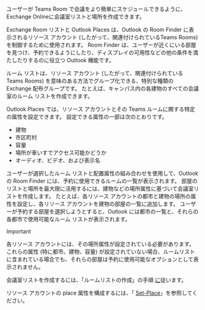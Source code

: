 
ユーザーが Teams Room で会議をより簡単にスケジュールできるように、Exchange Onlineに会議室リストと場所を作成できます。 

Exchange Room リストと Outlook Places は、Outlook の Room Finder に表示されるリソース アカウント (したがって、関連付けられているTeams Rooms) を制御するために使用されます。 Room Finder は、ユーザーが近くにいる部屋を見つけ、予約できるようにしたり、ディスプレイの可用性などの他の条件を満たしたりするのに役立つ Outlook 機能です。

ルーム リストは、リソース アカウント (したがって、関連付けられているTeams Rooms) を意味のある方法でグループ化できる、特別な種類の Exchange 配布グループです。 たとえば、キャンパス内の各建物のすべての会議室のルーム リストを作成できます。

Outlook Places では、リソース アカウントとその Teams ルームに関する特定の属性を設定できます。 設定できる属性の一部は次のとおりです。

- 建物
- 市区町村
- 容量
- 場所が車いすでアクセス可能かどうか
- オーディオ、ビデオ、および表示名

ユーザーが選択したルーム リストと配置属性の組み合わせを使用して、Outlook の Room Finder には、予約に使用できるルームの一覧が表示されます。 部屋のリストと場所を最大限に活用するには、建物などの場所属性に基づいて会議室リストを作成します。 たとえば、各リソース アカウントの都市と建物の場所の属性を設定し、各リソース アカウントを建物の部屋の一覧に追加します。 ユーザーが予約する部屋を選択しようとすると、Outlook には都市の一覧と、それらの各都市で使用可能なルーム リストが表示されます。

> [!IMPORTANT]
> 各リソース アカウントには、その場所属性が設定されている必要があります。 これらの属性 (特に都市、建物、容量) が設定されていない場合、ルームリストに含まれている場合でも、それらの部屋は予約に使用可能なオプションとして表示されません。

会議室リストを作成するには、「ルームリストの作成」の手順 [に](/exchange/recipients/room-mailboxes?view=exchserver-2019&preserve-view=true#create-a-room-list)従います。

リソース アカウントの place 属性を構成するには、「 [Set-Place](/powershell/module/exchange/set-place)」を参照してください。
